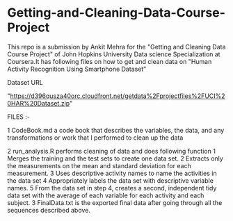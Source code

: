 # Getting-and-Cleaning-Data-Course-Project

This repo is a submission by Ankit Mehra for the "Getting and Cleaning Data Course Project" of John Hopkins University Data science
Specialization at Coursera.It has following files on how to get and clean data on "Human Activity Recognition Using Smartphone Dataset"

Dataset URL

"https://d396qusza40orc.cloudfront.net/getdata%2Fprojectfiles%2FUCI%20HAR%20Dataset.zip"

FILES :-
 
1 CodeBook.md a code book that describes the variables, the data, and any transformations or work that I performed to clean up the data

2 run_analysis.R performs cleaning of data and does following function
          1 Merges the training and the test sets to create one data set.
          2 Extracts only the measurements on the mean and standard deviation for each measurement.
          3 Uses descriptive activity names to name the activities in the data set
          4 Appropriately labels the data set with descriptive variable names.
          5 From the data set in step 4, creates a second, independent tidy data set with the average of each variable for each activity and each                 subject.
3 FinalData.txt is the exported final data after going through all the sequences described above.